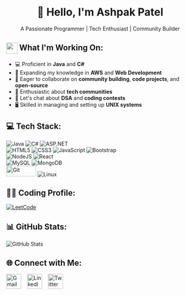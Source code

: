 <h1 align="center">👋 Hello, I'm Ashpak Patel</h1> 
<p align="center">A Passionate Programmer | Tech Enthusiast | Community Builder</p>

## <img src="https://em-content.zobj.net/source/skype/289/man-technologist_1f468-200d-1f4bb.png" height="30px" width="30px" align="center"/> What I'm Working On:

- 💻 Proficient in **Java** and **C#**  
- 🌱 Expanding my knowledge in **AWS** and **Web Development**  
- 🤝 Eager to collaborate on **community building**, **code projects**, and **open-source**  
- 👥 Enthusiastic about **tech communities**   
- 🧠 Let's chat about **DSA** and **coding contests**  
- 🖥️ Skilled in managing and setting up **UNIX systems**

## 💻 Tech Stack:
<p>
  <img src="https://img.shields.io/badge/java-%23ED8B00.svg?style=for-the-badge&logo=java&logoColor=white" alt="Java"/>
  <img src="https://img.shields.io/badge/c%23-%23239120.svg?style=for-the-badge&logo=c-sharp&logoColor=white" alt="C#"/>
  <img src="https://img.shields.io/badge/ASP.NET-%235C2D91.svg?style=for-the-badge&logo=.net&logoColor=white" alt="ASP.NET"/>
  <br>
  <img src="https://img.shields.io/badge/html5-%23E34F26.svg?style=for-the-badge&logo=html5&logoColor=white" alt="HTML5"/>
  <img src="https://img.shields.io/badge/css3-%231572B6.svg?style=for-the-badge&logo=css3&logoColor=white" alt="CSS3"/>
  <img src="https://img.shields.io/badge/javascript-%23323330.svg?style=for-the-badge&logo=javascript&logoColor=%23F7DF1E" alt="JavaScript"/>
  <img src="https://img.shields.io/badge/bootstrap-%23563D7C.svg?style=for-the-badge&logo=bootstrap&logoColor=white" alt="Bootstrap"/>
  <br>
  <img src="https://img.shields.io/badge/node.js-6DA55F?style=for-the-badge&logo=node.js&logoColor=white" alt="NodeJS"/>
  <img src="https://img.shields.io/badge/react-%2320232a.svg?style=for-the-badge&logo=react&logoColor=%2361DAFB" alt="React"/>
  <br>
  <img src="https://img.shields.io/badge/mysql-%2300f.svg?style=for-the-badge&logo=mysql&logoColor=white" alt="MySQL"/>
  <img src="https://img.shields.io/badge/MongoDB-%234ea94b.svg?style=for-the-badge&logo=mongodb&logoColor=white" alt="MongoDB"/>
  <br>
  <img src="https://user-images.githubusercontent.com/94921807/232994182-8046875d-ff39-46c0-a5a5-93f6503afd94.png" alt="Git" height="28px" width="80px"/>
  <img src="https://img.shields.io/badge/Linux-FCC624?style=for-the-badge&logo=linux&logoColor=black" alt="Linux"/>
</p>

## 👨‍💻 Coding Profile:
<p align="left">
  <a href="https://leetcode.com/Ashpak_Patel"><img src="https://img.shields.io/badge/LeetCode-FFA116?style=for-the-badge&logo=leetcode&logoColor=white" alt="LeetCode"/></a>
</p>

## 📊 GitHub Stats:
<p align="left">
  <img src="https://github-readme-stats.vercel.app/api/top-langs?username=ashpak81&show_icons=true&locale=en&layout=compact" alt="GitHub Stats"/>
</p>

## 🌐 Connect with Me:
<p align="left">
  <a href="mailto:ashpakpatel81@gmail.com"><img src="https://www.vectorlogo.zone/logos/gmail/gmail-icon.svg" alt="Gmail" height="40"/></a> &nbsp;&nbsp;
  <a href="https://www.linkedin.com/in/ashpakpatel"><img src="https://www.vectorlogo.zone/logos/linkedin/linkedin-icon.svg" alt="LinkedIn" height="40"/></a> &nbsp;&nbsp;
  <a href="https://twitter.com/AshpakP13832809"><img src="https://www.vectorlogo.zone/logos/twitter/twitter-icon.svg" alt="Twitter" height="40"/></a>
</p>
